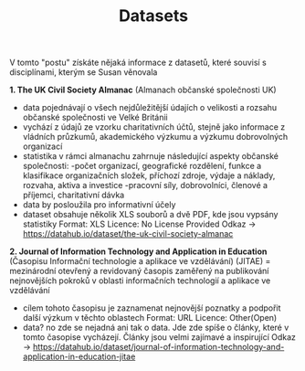 ﻿---
title:  Datasets
layout: post
---

V tomto "postu" získáte nějaká informace z datasetů, které souvisí s disciplínami, kterým se Susan věnovala

**1. The UK Civil Society Almanac** (Almanach občanské společnosti UK)
- data pojednávají o všech nejdůležitější údajích o velikosti a rozsahu občanské společnosti ve Velké Británii
- vychází z údajů ze vzorku charitativních účtů, stejně jako informace z vládních průzkumů, akademického výzkumu a výzkumu dobrovolných organizací
- statistika v rámci almanachu zahrnuje následující aspekty občanské společnosti: 
		-počet organizací, geografické rozdělení, funkce a klasifikace organizačních složek, příchozí zdroje, výdaje a náklady, rozvaha, aktiva a investice -pracovní síly, dobrovolníci, členové a příjemci, charitativní dávka
- data by posloužila pro informativní účely
- dataset obsahuje několik XLS souborů a dvě PDF, kde jsou vypsány statistiky
Format:	XLS
Licence: No License Provided
Odkaz -> https://datahub.io/dataset/the-uk-civil-society-almanac

**2. Journal of Information Technology and Application in Education** (Časopisu Informační technologie a aplikace ve vzdělávání) (JITAE)
= mezinárodní otevřený a revidovaný časopis zaměřený na publikování nejnovějších pokroků v oblasti informačních technologií a aplikace ve vzdělávání
- cílem tohoto časopisu je zaznamenat nejnovější poznatky a podpořit další výzkum v těchto oblastech
Format: URL
Licence: Other(Open)
- data? no zde se nejadná ani tak o data. Jde zde spíše o články, které v tomto časopise vycházejí. Články jsou velmi zajímavé a inspirující
Odkaz -> https://datahub.io/dataset/journal-of-information-technology-and-application-in-education-jitae


